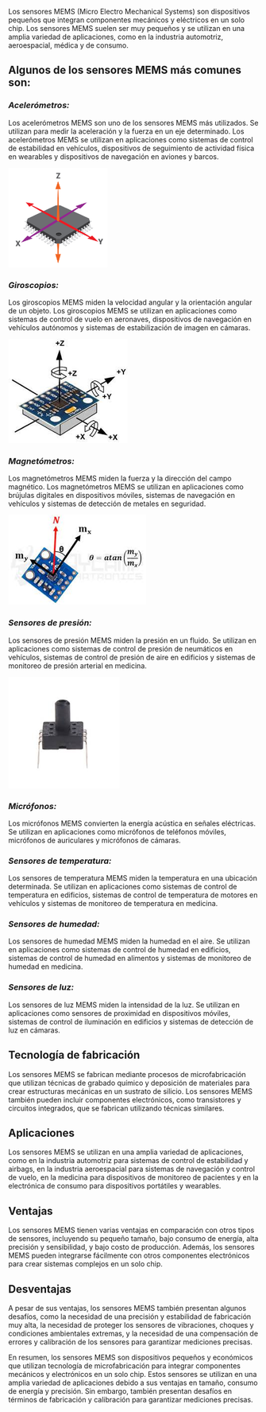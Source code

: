 Los sensores MEMS (Micro Electro Mechanical Systems) son dispositivos pequeños que integran componentes mecánicos y eléctricos en un solo chip. Los sensores MEMS suelen ser muy pequeños y se utilizan en una amplia variedad de aplicaciones, como en la industria automotriz, aeroespacial, médica y de consumo.


## **Algunos de los sensores MEMS más comunes son:**

### *Acelerómetros:* 
Los acelerómetros MEMS son uno de los sensores MEMS más utilizados. Se utilizan para medir la aceleración y la fuerza en un eje determinado. Los acelerómetros MEMS se utilizan en aplicaciones como sistemas de control de estabilidad en vehículos, dispositivos de seguimiento de actividad física en wearables y dispositivos de navegación en aviones y barcos.

![acelerometro](img/acelerometro.png)

### *Giroscopios:* 
Los giroscopios MEMS miden la velocidad angular y la orientación angular de un objeto. Los giroscopios MEMS se utilizan en aplicaciones como sistemas de control de vuelo en aeronaves, dispositivos de navegación en vehículos autónomos y sistemas de estabilización de imagen en cámaras.

![giroscopio](img/giroscopio.jpeg)

### *Magnetómetros:* 
Los magnetómetros MEMS miden la fuerza y la dirección del campo magnético. Los magnetómetros MEMS se utilizan en aplicaciones como brújulas digitales en dispositivos móviles, sistemas de navegación en vehículos y sistemas de detección de metales en seguridad.

![magnetometro](img/magnetometro.jpeg)

### *Sensores de presión:*
 Los sensores de presión MEMS miden la presión en un fluido. Se utilizan en aplicaciones como sistemas de control de presión de neumáticos en vehículos, sistemas de control de presión de aire en edificios y sistemas de monitoreo de presión arterial en medicina.

 ![presion](img/presion.jpeg)

### *Micrófonos:*
 Los micrófonos MEMS convierten la energía acústica en señales eléctricas. Se utilizan en aplicaciones como micrófonos de teléfonos móviles, micrófonos de auriculares y micrófonos de cámaras.

### *Sensores de temperatura:* 
Los sensores de temperatura MEMS miden la temperatura en una ubicación determinada. Se utilizan en aplicaciones como sistemas de control de temperatura en edificios, sistemas de control de temperatura de motores en vehículos y sistemas de monitoreo de temperatura en medicina.

### *Sensores de humedad:* 
Los sensores de humedad MEMS miden la humedad en el aire. Se utilizan en aplicaciones como sistemas de control de humedad en edificios, sistemas de control de humedad en alimentos y sistemas de monitoreo de humedad en medicina.

### *Sensores de luz:* 
Los sensores de luz MEMS miden la intensidad de la luz. Se utilizan en aplicaciones como sensores de proximidad en dispositivos móviles, sistemas de control de iluminación en edificios y sistemas de detección de luz en cámaras.


## **Tecnología de fabricación**
Los sensores MEMS se fabrican mediante procesos de microfabricación que utilizan técnicas de grabado químico y deposición de materiales para crear estructuras mecánicas en un sustrato de silicio. Los sensores MEMS también pueden incluir componentes electrónicos, como transistores y circuitos integrados, que se fabrican utilizando técnicas similares.


## **Aplicaciones**
Los sensores MEMS se utilizan en una amplia variedad de aplicaciones, como en la industria automotriz para sistemas de control de estabilidad y airbags, en la industria aeroespacial para sistemas de navegación y control de vuelo, en la medicina para dispositivos de monitoreo de pacientes y en la electrónica de consumo para dispositivos portátiles y wearables.


## **Ventajas**
Los sensores MEMS tienen varias ventajas en comparación con otros tipos de sensores, incluyendo su pequeño tamaño, bajo consumo de energía, alta precisión y sensibilidad, y bajo costo de producción. Además, los sensores MEMS pueden integrarse fácilmente con otros componentes electrónicos para crear sistemas complejos en un solo chip.


## **Desventajas**
A pesar de sus ventajas, los sensores MEMS también presentan algunos desafíos, como la necesidad de una precisión y estabilidad de fabricación muy alta, la necesidad de proteger los sensores de vibraciones, choques y condiciones ambientales extremas, y la necesidad de una compensación de errores y calibración de los sensores para garantizar mediciones precisas.


En resumen, los sensores MEMS son dispositivos pequeños y económicos que utilizan tecnología de microfabricación para integrar componentes mecánicos y electrónicos en un solo chip. Estos sensores se utilizan en una amplia variedad de aplicaciones debido a sus ventajas en tamaño, consumo de energía y precisión. Sin embargo, también presentan desafíos en términos de fabricación y calibración para garantizar mediciones precisas.
